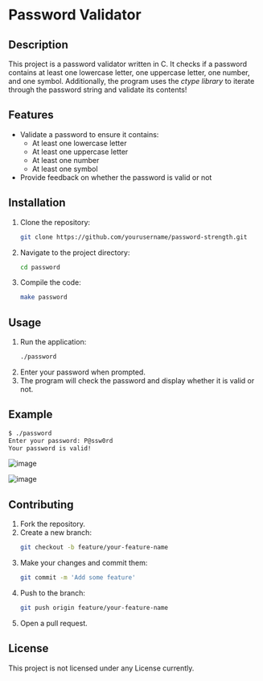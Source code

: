 # Password Validator

## Description
This project is a password validator written in C. It checks if a password contains at least one lowercase letter, one uppercase letter, one number, and one symbol. Additionally, the program uses the *ctype library* to iterate through the password string and validate its contents! 

## Features
- Validate a password to ensure it contains:
  - At least one lowercase letter
  - At least one uppercase letter
  - At least one number
  - At least one symbol
- Provide feedback on whether the password is valid or not

## Installation
1. Clone the repository:
   ```bash
   git clone https://github.com/yourusername/password-strength.git
   ```
2. Navigate to the project directory:
   ```bash
   cd password
   ```
3. Compile the code:
   ```bash
   make password
   ```

## Usage
1. Run the application:
   ```bash
   ./password
   ```
2. Enter your password when prompted.
3. The program will check the password and display whether it is valid or not.

## Example
```bash
$ ./password
Enter your password: P@ssw0rd
Your password is valid!
```

![image](https://github.com/user-attachments/assets/02071764-f267-44d7-a80a-d974afe2b92d)

![image](https://github.com/user-attachments/assets/53d0fdf4-43b2-475d-ae6e-d6431e222f49)

## Contributing
1. Fork the repository.
2. Create a new branch:
   ```bash
   git checkout -b feature/your-feature-name
   ```
3. Make your changes and commit them:
   ```bash
   git commit -m 'Add some feature'
   ```
4. Push to the branch:
   ```bash
   git push origin feature/your-feature-name
   ```
5. Open a pull request.

## License
This project is not licensed under any License currently.

